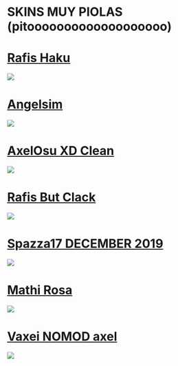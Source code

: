 # SKINS MUY PIOLAS (pitooooooooooooooooooo)
# [Rafis Haku](https://www.dropbox.com/s/r28jmvej20zg4ys/Rafis%20Haku.osk?dl=0) 
![](https://images-ext-1.discordapp.net/external/ivRvcKoyPZzzQqD6KFNkITWwn8FoCCILAPU1REeBBGw/https/i.imgur.com/uAinn2y.jpg?width=966&height=543)

# [Angelsim](https://www.dropbox.com/s/ca5qlf9tgpegx7y/Angelsim.osk?dl=0) 
![](https://images-ext-2.discordapp.net/external/Jh15s6ML7EAAX59wAxn4MsdNiK_B_lUiXeWIK2K80Is/https/i.imgur.com/4Lt3sdT.jpg?width=966&height=543)

# [AxelOsu XD Clean](https://www.dropbox.com/s/f1qlu6mroioq5s4/Axelosu%20XD%20Clean.osk?dl=0) 
![](https://images-ext-1.discordapp.net/external/sqYdO7nPY965BKKWHTdCCRXu-BspiVakh6UzRs89h0g/https/i.imgur.com/aSJKiNy.jpg?width=966&height=543)

# [Rafis But Clack](https://www.dropbox.com/s/o8jjoc024ko7z9j/Rafis%20but%20clack.osk?dl=0) 
![](https://images-ext-1.discordapp.net/external/Rtn_SjPYQ8W3VINAAXCZDkcbbtRQkxVrm8rmNIomEXA/https/i.imgur.com/LzJEmct.jpg?width=966&height=543)

# [Spazza17 DECEMBER 2019](https://www.dropbox.com/s/rpcae9gknvxqeot/Spazza17%20DECEMBER%202019.osk?dl=0) 
![](https://images-ext-1.discordapp.net/external/892eE4KzIIlIIQ3YkQ90eBAUxFafvyVwpFubz4tgsKs/https/i.imgur.com/KbEULkk.jpg?width=966&height=543)

# [Mathi Rosa](https://www.dropbox.com/s/ntctnxk60zjijib/Mathi%20Rosa.osk?dl=0) 
![](https://images-ext-1.discordapp.net/external/-Y7T4p-4kNIPA-VWCM9ZJbrY0uAFIYzS4L7kZgUc7Zg/https/i.imgur.com/WiBXMMb.jpg?width=966&height=543)

# [Vaxei NOMOD axel](https://www.dropbox.com/s/vyhip3923cjcb7t/Vaxei%20nomod%20AXEL.osk?dl=0) 
![](https://images-ext-1.discordapp.net/external/4q1blzYfPhCFTNXOzLB1G0btkUWgvk__H9w3ZheWVdg/https/i.imgur.com/zrWfqFJ.jpg?width=966&height=543)
